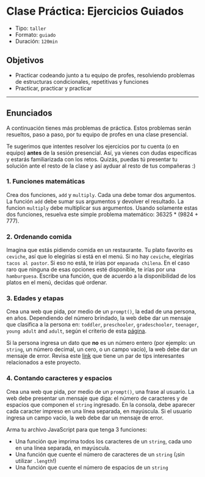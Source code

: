 # Clase Práctica: Ejercicios Guiados

- Tipo: `taller`
- Formato: `guiado`
- Duración: `120min`

## Objetivos

- Practicar codeando junto a tu equipo de profes, resolviendo problemas de
  estructuras condicionales, repetitivas y funciones
- Practicar, practicar y practicar

***

## Enunciados

A continuación tienes más problemas de práctica. Estos problemas serán
resueltos, paso a paso, por tu equipo de profes en una clase presencial.

Te sugerimos que intentes resolver los ejercicios por tu cuenta (o en equipo)
**antes** de la sesión presencial. Así, ya vienes con dudas específicas y
estarás familiarizada con los retos. Quizás, puedas tú presentar tu solución
ante el resto de la clase y así ayduar al resto de tus compañeras :)

### 1. Funciones matemáticas

Crea dos funciones, `add` y `multiply`. Cada una debe tomar dos argumentos. La
función `add` debe sumar sus argumentos y devolver el resultado. La funcion
`multiply` debe multiplicar sus argumentos. Usando solamente estas dos
funciones, resuelva este simple problema matemático: 36325 * (9824 + 777).

### 2. Ordenando comida

Imagina que estás pidiendo comida en un restaurante. Tu plato favorito es
`ceviche`, así que lo elegirías si está en el menú. Si no hay `ceviche`,
elegirías `tacos al pastor`. Si eso no está, te irías por `empanada chilena`.
En el caso raro que ninguna de esas opciones esté disponible, te irías por una
`hamburguesa`. Escribe una función, que de acuerdo a la disponibilidad de los
platos en el menú, decidas qué ordenar.

### 3. Edades y etapas

Crea una web que pida, por medio de un `prompt()`, la edad de una persona, en
años. Dependiendo del número brindado, la web debe dar un mensaje que clasifica
a la persona en: `toddler`, `preschooler`, `gradeschooler`, `teenager`,
`young adult` and `adult`, según el criterio de esta
[página](https://www.healthychildren.org/English/ages-stages/Pages/default.aspx).

Si la persona ingresa un dato que **no** es un número entero (por ejemplo: un
`string`, un número decimal, un cero, o un campo vacío), la web debe dar un
mensaje de error. Revisa este [link](https://stackoverflow.com/questions/3885817/how-do-i-check-that-a-number-is-float-or-integer)
que tiene un par de tips interesantes relacionados a este proyecto.

### 4. Contando caracteres y espacios

Crea una web que pida, por medio de un `prompt()`, una frase al usuario. La web
debe presentar un mensaje que diga: el número de caracteres y de espacios que
componen el `string` ingresado. En la consola, debe aparecer cada caracter
impreso en una línea separada, en mayúscula. Si el usuario ingresa un campo
vacío, la web debe dar un mensaje de error.

Arma tu archivo JavaScript para que tenga 3 funciones:

- Una función que imprima todos los caracteres de un `string`, cada uno en una
  línea separada, en mayúscula.
- Una función que cuente el número de caracteres de un `string` (¡sin utilizar
  `.length`!)
- Una función que cuente el número de espacios de un `string`
